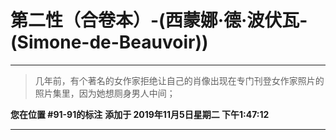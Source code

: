# 第二性（合卷本）-(西蒙娜·德·波伏瓦-(Simone-de-Beauvoir))

---

> 几年前，有个著名的女作家拒绝让自己的肖像出现在专门刊登女作家照片的照片集里，因为她想厕身男人中间；

**您在位置 #91-91的标注** **添加于 2019年11月5日星期二 下午1:47:12**

---

